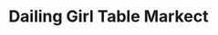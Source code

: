 ---
title: "Dailing Girl Table Markect"
url: /gbarnga/dailing-girl-table-markect/
shop: Lebensmittel
---